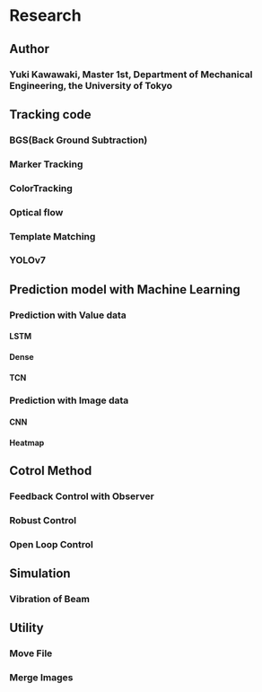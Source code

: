 # Research
## Author 
### Yuki Kawawaki, Master 1st, Department of Mechanical Engineering, the University of Tokyo 
## Tracking code
### BGS(Back Ground Subtraction)
### Marker Tracking
### ColorTracking
### Optical flow
### Template Matching
### YOLOv7
## Prediction model with Machine Learning
### Prediction with Value data
#### LSTM
#### Dense
#### TCN
### Prediction with Image data
#### CNN
#### Heatmap
## Cotrol Method
### Feedback Control with Observer
### Robust Control
### Open Loop Control
## Simulation
### Vibration of Beam
## Utility
### Move File
### Merge Images
